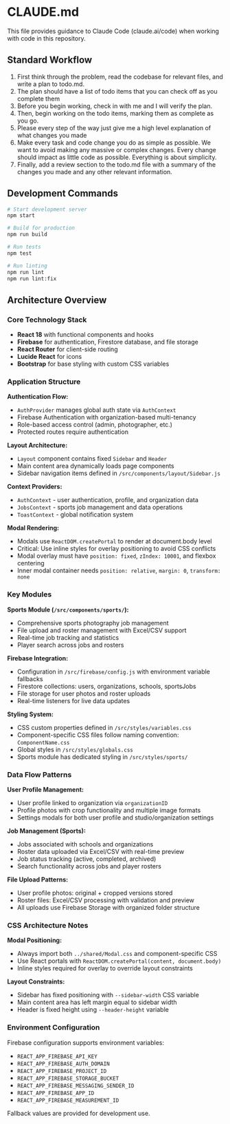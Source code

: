 # CLAUDE.md

This file provides guidance to Claude Code (claude.ai/code) when working with code in this repository.

## Standard Workflow
1. First think through the problem, read the codebase for relevant files, and write a plan to todo.md.
2. The plan should have a list of todo items that you can check off as you complete them
3. Before you begin working, check in with me and I will verify the plan.
4. Then, begin working on the todo items, marking them as complete as you go.
5. Please every step of the way just give me a high level explanation of what changes you made
6. Make every task and code change you do as simple as possible. We want to avoid making any massive or complex changes. Every change should impact as little code as possible. Everything is about simplicity.
7. Finally, add a review section to the todo.md file with a summary of the changes you made and any other relevant information.

## Development Commands

```bash
# Start development server
npm start

# Build for production
npm run build

# Run tests
npm test

# Run linting
npm run lint
npm run lint:fix
```

## Architecture Overview

### Core Technology Stack
- **React 18** with functional components and hooks
- **Firebase** for authentication, Firestore database, and file storage
- **React Router** for client-side routing
- **Lucide React** for icons
- **Bootstrap** for base styling with custom CSS variables

### Application Structure

**Authentication Flow:**
- `AuthProvider` manages global auth state via `AuthContext`
- Firebase Authentication with organization-based multi-tenancy
- Role-based access control (admin, photographer, etc.)
- Protected routes require authentication

**Layout Architecture:**
- `Layout` component contains fixed `Sidebar` and `Header`
- Main content area dynamically loads page components
- Sidebar navigation items defined in `/src/components/layout/Sidebar.js`

**Context Providers:**
- `AuthContext` - user authentication, profile, and organization data
- `JobsContext` - sports job management and data operations
- `ToastContext` - global notification system

**Modal Rendering:**
- Modals use `ReactDOM.createPortal` to render at document.body level
- Critical: Use inline styles for overlay positioning to avoid CSS conflicts
- Modal overlay must have `position: fixed`, `zIndex: 10001`, and flexbox centering
- Inner modal container needs `position: relative`, `margin: 0`, `transform: none`

### Key Modules

**Sports Module (`/src/components/sports/`):**
- Comprehensive sports photography job management
- File upload and roster management with Excel/CSV support
- Real-time job tracking and statistics
- Player search across jobs and rosters

**Firebase Integration:**
- Configuration in `/src/firebase/config.js` with environment variable fallbacks
- Firestore collections: users, organizations, schools, sportsJobs
- File storage for user photos and roster uploads
- Real-time listeners for live data updates

**Styling System:**
- CSS custom properties defined in `/src/styles/variables.css`
- Component-specific CSS files follow naming convention: `ComponentName.css`
- Global styles in `/src/styles/globals.css`
- Sports module has dedicated styling in `/src/styles/sports/`

### Data Flow Patterns

**User Profile Management:**
- User profile linked to organization via `organizationID`
- Profile photos with crop functionality and multiple image formats
- Settings modals for both user profile and studio/organization settings

**Job Management (Sports):**
- Jobs associated with schools and organizations
- Roster data uploaded via Excel/CSV with real-time preview
- Job status tracking (active, completed, archived)
- Search functionality across jobs and player rosters

**File Upload Patterns:**
- User profile photos: original + cropped versions stored
- Roster files: Excel/CSV processing with validation and preview
- All uploads use Firebase Storage with organized folder structure

### CSS Architecture Notes

**Modal Positioning:**
- Always import both `../shared/Modal.css` and component-specific CSS
- Use React portals with `ReactDOM.createPortal(content, document.body)`
- Inline styles required for overlay to override layout constraints

**Layout Constraints:**
- Sidebar has fixed positioning with `--sidebar-width` CSS variable
- Main content area has left margin equal to sidebar width
- Header is fixed height using `--header-height` variable

### Environment Configuration

Firebase configuration supports environment variables:
- `REACT_APP_FIREBASE_API_KEY`
- `REACT_APP_FIREBASE_AUTH_DOMAIN`
- `REACT_APP_FIREBASE_PROJECT_ID`
- `REACT_APP_FIREBASE_STORAGE_BUCKET`
- `REACT_APP_FIREBASE_MESSAGING_SENDER_ID`
- `REACT_APP_FIREBASE_APP_ID`
- `REACT_APP_FIREBASE_MEASUREMENT_ID`

Fallback values are provided for development use.